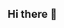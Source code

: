 ## Hi there 👋

<!--
**rafadz4/rafadz4** is a ✨ _special_ ✨ repository because its `README.md` (this file) appears on your GitHub profile.
I’m currently studying Electronics Engineering and learning about backend development with Python. 
I’m looking to collaborate on open-source projects and seeking help to improve my programming skills. 
Feel free to ask me about electronics and backend development. Oh, and I’m a big F1 fan!
